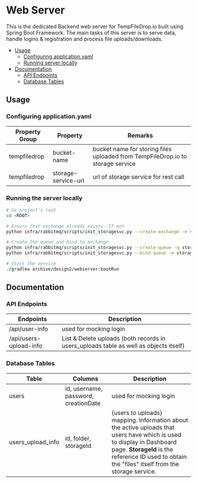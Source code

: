 # Web Server

This is the dedicated Backend web server for TempFileDrop.io built using Spring Boot Framework. The main tasks of this server is
to serve data, handle logins & registration and process file uploads/downloads.

- [Usage](#usage)
    - [Configuring application.yaml](#configuring-applicationyaml)
    - [Running server locally](#running-the-server-locally)
- [Documentation](#documentation)
    - [API Endpoints](#api-endpoints)
    - [Database Tables](#database-tables)

## Usage

### Configuring application.yaml

| Property Group | Property | Remarks |
| --- | --- | --- |
| tempfiledrop | bucket-name | bucket name for storing files uploaded from TempFileDrop.io to storage service |
| tempfiledrop | storage-service-url | url of storage service for rest call |

### Running the server locally

```bash
# Go project's root
cd <ROOT>

# Ensure that exchange already exists. If not
python infra/rabbitmq/scripts/init_storagesvc.py --create-exchange -e storageSvcExchange

# Create the queue and bind to exchange
python infra/rabbitmq/scripts/init_storagesvc.py --create-queue -q storageSvcExchange.tempfiledrop
python infra/rabbitmq/scripts/init_storagesvc.py --bind-queue -e storageSvcExchange -q storageSvcExchange.tempfiledrop -r tempfiledrop

# Start the service
./gradlew archive/design2/webserver:bootRun
```

## Documentation

### API Endpoints

| Endpoints | Description |
| --- | --- |
| /api/user-info | used for mocking login |
| /api/users-upload-info | List & Delete uploads (both records in users_uploads table as well as objects itself) |

### Database Tables

| Table | Columns | Description |
| --- | --- | --- |
| users | id, username, password, creationDate | used for mocking login |
| users_upload_info | id, folder, storageId | {users to uploads} mapping. Information about the active uploads that users have which is used to display in Dashboard page. **StorageId** is the reference ID used to obtain the "files" itself from the storage service. |
